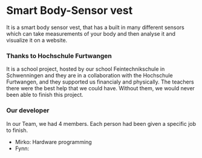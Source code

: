 # Smart Body-Sensor vest
It is a smart body sensor vest, that has a built in many different sensors which can take measurements of your body and then analyse it and visualize it on a website.

### Thanks to Hochschule Furtwangen
It is a school project, hosted by our school Feintechnikschule in Schwenningen and they are in a collaboration with the Hochschule Furtwangen, and they supported us financialy and physically. The teachers there were the best help that we could have. Without them, we would never been able to finish this project.

### Our developer
In our Team, we had 4 members. Each person had been given a specific job to finish.
  - Mirko: Hardware programming
  - Fynn: 
